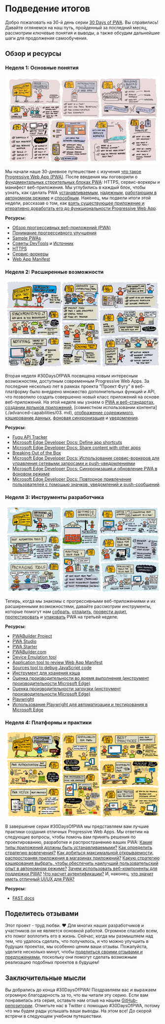 # Подведение итогов

Добро пожаловать на 30-й день серии [30 Days of PWA](https://aka.ms/learn-pwa/30Days-blog). Вы справились! Давайте оглянемся на наш путь, пройденный за последний месяц, рассмотрим ключевые понятия и выводы, а также обсудим дальнейшие шаги для продолжения самообучения.

## Обзор и ресурсы

### Неделя 1: Основные понятия

![Визуальное руководство по неделе основных концепций](./core-concepts/_media/week-1.png)

Мы начали наше 30-дневное путешествие с изучения [что такое Progressive Web App (PWA)](./core-concepts/01.md). После введения мы поговорили о [фундаментальных строительных блоках PWA](./core-concepts/02.md): HTTPS, сервис-воркеры и манифест веб-приложения. Мы углубились в каждый блок, чтобы узнать, как сделать PWA [устанавливаемым](./core-concepts/03.md), [надежным](./core-concepts/04.md), [работающим в автономном режиме](./core-concepts/05.md) и [способным](./core-concepts/06.md). Наконец, мы подвели итоги этой недели, рассказав о том, как [взять существующее приложение и итеративно доработать его до функциональности Progressive Web App](./core-concepts/07.md).

**Ресурсы:**

-   [Обзор прогрессивных веб-приложений (PWA)](https://aka.ms/learn-PWA/30Days-1.1/docs.microsoft.com/microsoft-edge/progressive-web-apps-chromium)
-   [Понимание прогрессивного улучшения](https://aka.ms/learn-PWA/30Days-1.1/alistapart.com/article/understandingprogressiveenhancement)
-   [Sample PWAs](https://aka.ms/learn-PWA/30Days-1.1/docs.microsoft.com/microsoft-edge/progressive-web-apps-chromium/demo-pwas)
-   [Советы DevTools](https://aka.ms/learn-PWA/30Days-1.1/devtoolstips.org) и [Источник](https://aka.ms/learn-PWA/30Days-1.1/github.com/captainbrosset/devtools-tips)
-   [HTTPS](https://aka.ms/learn-PWA/30Days-1.2/developer.mozilla.org/en-US/docs/Glossary/https)
-   [Сервис-воркеры](https://aka.ms/learn-PWA/30Days-1.2/docs.microsoft.com/microsoft-edge/progressive-web-apps-chromium/how-to/service-workers)
-   [Web App Manifest](https://aka.ms/learn-PWA/30Days-1.2/docs.microsoft.com/microsoft-edge/progressive-web-apps-chromium/how-to/web-app-manifests)

### Неделя 2: Расширенные возможности

![Визуальное руководство по неделе расширенных возможностей](./advanced-capabilities/_media/week2-roadmap.png)

Вторая неделя #30DaysOfPWA посвящена новым интересным возможностям, доступным современным Progressive Web Apps. За последние несколько лет в рамках проекта "Проект Фугу" в веб-платформу было внедрено множество дополнительных функций и API, что позволило создать совершенно новый класс приложений на основе веб-приложений. На этой неделе мы узнаем о [PWA и веб-стандартах](./advanced-capabilities/01.md), [создании ярлыков приложений](./advanced-capabilities/02.md), [совместном использовании контента](./advanced-capabilities/03. md), [отображение содержимого](./advanced-capabilities/04.md), [кэширование данных](./advanced-capabilities/05.md), [фоновая синхронизация](./advanced-capabilities/06.md) и [уведомления](./advanced-capabilities/07.md).

**Ресурсы:**

-   [Fugu API Tracker](https://aka.ms/learn-PWA/30Days-2.1/fugu-tracker.web.app)
-   [Microsoft Edge Developer Docs: Define app shortcuts](https://aka.ms/learn-PWA/30Days-2.2/docs.microsoft.com/microsoft-edge/progressive-web-apps-chromium/how-to/shortcuts)
-   [Microsoft Edge Developer Docs: Share content with other apps](https://aka.ms/learn-PWA/30Days-2.3/docs.microsoft.com/microsoft-edge/progressive-web-apps-chromium/how-to/share)
-   [Breaking Out of the Box](https://aka.ms/learn-PWA/30Days-2.4/alistapart.com/article/breaking-out-of-the-box)
-   [Microsoft Edge Developer Docs: Использование сервис-воркеров для управления сетевыми запросами и push-уведомлениями](https://aka.ms/learn-PWA/30Days-2.5/docs.microsoft.com/microsoft-edge/progressive-web-apps-chromium/how-to/service-workers)
-   [Microsoft Edge Developer Docs: Синхронизация и обновление PWA в фоновом режиме](https://aka.ms/learn-PWA/30Days-2.6/docs.microsoft.com/microsoft-edge/progressive-web-apps-chromium/how-to/background-syncs)
-   [Microsoft Edge Developer Docs: Повторное привлечение пользователей с помощью значков, уведомлений и push-сообщений](https://aka.ms/learn-PWA/30Days-2.7/docs.microsoft.com/microsoft-edge/progressive-web-apps-chromium/how-to/notifications-badges)

### Неделя 3: Инструменты разработчика

![Визуальное руководство по инструментам разработчика недели](./dev-tools/_media/week3-roadmap.png)

Теперь, когда мы знакомы с прогрессивными веб-приложениями и их расширенными возможностями, давайте рассмотрим инструменты, которые помогут нам [собрать](./dev-tools/01.md), [отладить](./dev-tools/03.md), [провести аудит](./dev-tools/05.md), [протестировать](./dev-tools/06.md) и [упаковать](./dev-tools/07.md) PWA на третьей неделе.

**Ресурсы:**

-   [PWABuilder Project](https://aka.ms/learn-PWA/30Days-3.1/github.com/pwa-builder/PWABuilder)
-   [PWA Studio](https://aka.ms/learn-PWA/30Days-3.1/pwa-studio)
-   [PWA Starter](https://aka.ms/learn-PWA/30Days-3.1/github.com/pwa-builder/pwa-starter)
-   [PWABuilder.com](https://aka.ms/learn-PWA/30Days-3.2/www.pwabuilder.com)
-   [Device Emulation tool](https://aka.ms/learn-PWA/device-emulation)
-   [Application tool to review Web App Manifest](https://aka.ms/learn-PWA/debug-PWA)
-   [Sources tool to debug JavaScript code](https://aka.ms/learn-PWA/sources-tool)
-   [Инструмент для хранения кэша](https://aka.ms/learn-PWA/cache-storage)
-   [Оценка производительности во время выполнения (инструмент производительности Microsoft Edge)](https://aka.ms/learn-PWA/30Days-3.5/docs.microsoft.com/microsoft-edge/devtools-guide-chromium/evaluate-performance)
-   [Оценка производительности загрузки (инструмент производительности Microsoft Edge)](https://aka.ms/learn-PWA/30Days-3.5/docs.microsoft.com/microsoft-edge/devtools-guide-chromium/speed/get-started)
-   [Playwright](https://aka.ms/learn-PWA/30Days-3.6/playwright.dev)
-   [Использование Playwright для автоматизации и тестирования в Microsoft Edge](https://aka.ms/learn-PWA/30Days-3.6/docs.microsoft.com/microsoft-edge/playwright)

### Неделя 4: Платформы и практики

![Визуальное руководство по неделе платформ и практик](./platforms-practices/_media/week4-roadmap.png)

В завершение серии #30DaysOfPWA мы представляем вам лучшие практики создания отличных Progressive Web Apps. Мы ответим на следующие вопросы, чтобы помочь вам принять решения по проектированию, разработке и распространению ваших PWA: [Какие типы приложений должны быть устанавливаемыми?](./platforms-practices/01.md) [Как определить стратегию вовлечения?](./platforms-practices/02.md) [Как добиться максимальной открываемости, распространяя приложения в магазинах приложений?](./platforms-practices/03.md) [Какую стратегию кэширования выбрать, чтобы обеспечить наилучший пользовательский опыт в автономном режиме?](./platforms-practices/04.md) [Зачем использовать веб-компоненты для поддержки PWA?](./platforms-practices/05.md) [Что насчет аутентификации?](./platforms-practices/06.md) И, наконец, [что значит иметь отличный UI/UX для PWA?](./platforms-practices/07.md)

**Ресурсы:**

-   [FAST docs](https://aka.ms/learn-pwa/30days-4.5/fast.design/docs/introduction)

## Поделитесь отзывами

Этот проект - труд любви. ❤️ Для многих наших разработчиков и участников он не является основной работой. Огромное спасибо всем, кто помог воплотить его в жизнь. Сейчас, когда мы размышляем над тем, что удалось сделать, что получилось, и что можно улучшить в будущих проектах, мы особенно ценим ваши отзывы. Пожалуйста, уделите несколько минут, чтобы [поделиться своими отзывами и предложениями](https://aka.ms/learn-pwa/30Days-survey), поскольку они помогут сделать возможным реализацию подобных проектов в будущем!

## Заключительные мысли

Вы добрались до конца #30DaysOfPWA! Поздравляем вас и выражаем огромную благодарность за то, что вы читали эту серию. Если вам понравилась эта серия, оставьте нам отзыв на нашем [GitHub-репозитории](https://github.com/microsoft/win-student-devs). Отметьте нас в Twitter с помощью #30DaysOfPWA, потому что мы будем рады услышать ваши выводы. На этом все! До скорой встречи в следующем учебном путешествии.
